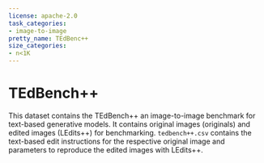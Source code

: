 ```yaml
---
license: apache-2.0
task_categories:
- image-to-image
pretty_name: TEdBenc++
size_categories:
- n<1K
---
```


# TEdBench++

This dataset contains the TEdBench++ an image-to-image benchmark for text-based generative models. It contains original images (originals) and edited images (LEdits++) for benchmarking. ``tedbench++.csv`` contains the text-based edit instructions for the respective original image and parameters to reproduce the edited images with LEdits++.
